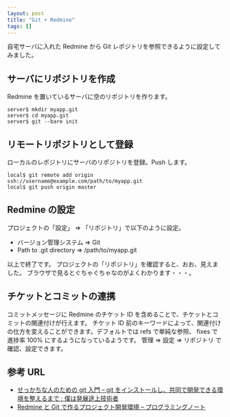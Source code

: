 ```yaml
---
layout: post
title: "Git + Redmine"
tags: []
---
```


自宅サーバに入れた Redmine から Git レポジトリを参照できるように設定してみました。

## サーバにリポジトリを作成

Redmine を置いているサーバに空のリポジトリを作ります。

```
server$ mkdir myapp.git
server$ cd myapp.git
server$ git --bare init
```

## リモートリポジトリとして登録

ローカルのレポジトリにサーバのリポジトリを登録。Push します。

```
local$ git remote add origin ssh://username@example.com/path/to/myapp.git
local$ git push origin master
```

## Redmine の設定

プロジェクトの「設定」 => 「リポジトリ」で以下のように設定。

- バージョン管理システム => Git
- Path to .git directory => /path/to/myapp.git

以上で終了です。
プロジェクトの「リポジトリ」を確認すると、おお、見えました。
ブラウザで見るとぐちゃぐちゃなのがよくわかります・・・。

## チケットとコミットの連携

コミットメッセージに Redmine のチケット ID を含めることで、チケットとコミットの関連付けが行えます。
チケット ID 前のキーワードによって、関連付けの仕方を変えることができます。デフォルトでは refs で単純な参照、 fixes で進捗率 100% にするようになっているようです。
管理 => 設定 => リポジトリ で確認、設定できます。

## 参考 URL

- [せっかちな人のための git 入門 &#8211; git をインストールし、共同で開発できる環境を整えるまで : 僕は発展途上技術者](http://blog.champierre.com/archives/670)
- [Redmine と Git で作るプロジェクト開発環境 &#8211; プログラミングノート](http://d.hatena.ne.jp/ntaku/20090526/1243327903)
